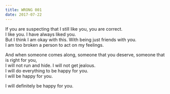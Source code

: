 ```yaml
---
title: WRONG 001
date: 2017-07-22
---
```


If you are suspecting that I still like you, you are correct.  
I like you. I have always liked you.  
But I think I am okay with this. With being just friends with you.  
I am too broken a person to act on my feelings.

And when someone comes along, someone that you deserve, someone that is right for you,  
I will not run and hide. I will not get jealous.  
I will do everything to be happy for you.  
I will be happy for you.

I will definitely be happy for you.